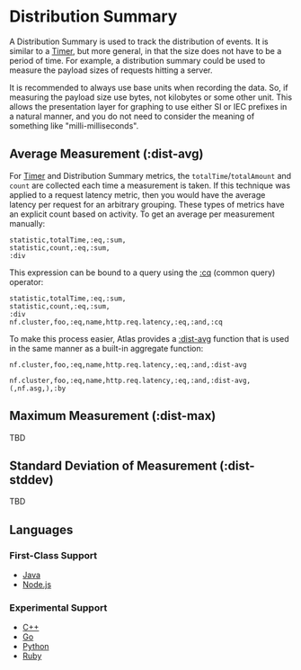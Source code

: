 # Distribution Summary

A Distribution Summary is used to track the distribution of events. It is similar to a [Timer], but
more general, in that the size does not have to be a period of time. For example, a distribution
summary could be used to measure the payload sizes of requests hitting a server.

It is recommended to always use base units when recording the data. So, if measuring the payload
size use bytes, not kilobytes or some other unit. This allows the presentation layer for graphing
to use either SI or IEC prefixes in a natural manner, and you do not need to consider the meaning
of something like "milli-milliseconds".

[Timer]: timer.md

## Average Measurement (:dist-avg)

For [Timer] and Distribution Summary metrics, the `totalTime`/`totalAmount` and `count` are
collected each time a measurement is taken. If this technique was applied to a request latency
metric, then you would have the average latency per request for an arbitrary grouping. These
types of metrics have an explicit count based on activity. To get an average per measurement 
manually:

```
statistic,totalTime,:eq,:sum,
statistic,count,:eq,:sum,
:div
```

This expression can be bound to a query using the [:cq] (common query) operator:

```
statistic,totalTime,:eq,:sum,
statistic,count,:eq,:sum,
:div
nf.cluster,foo,:eq,name,http.req.latency,:eq,:and,:cq
```

To make this process easier, Atlas provides a [:dist-avg] function that is used in the same
manner as a built-in aggregate function:

```
nf.cluster,foo,:eq,name,http.req.latency,:eq,:and,:dist-avg

nf.cluster,foo,:eq,name,http.req.latency,:eq,:and,:dist-avg,(,nf.asg,),:by
```

[:cq]: https://github.com/Netflix/atlas/wiki/math-cq
[:dist-avg]: https://github.com/Netflix/atlas/wiki/math-dist%E2%80%90avg

## Maximum Measurement (:dist-max)

TBD

## Standard Deviation of Measurement (:dist-stddev)

TBD

## Languages

### First-Class Support

* [Java](../../lang/java/meters/dist-summary.md)
* [Node.js](../../lang/nodejs/meters/dist-summary.md)

### Experimental Support

* [C++](../../lang/cpp/meters/dist-summary.md)
* [Go](../../lang/go/meters/dist-summary.md)
* [Python](../../lang/py/meters/dist-summary.md)
* [Ruby](../../lang/rb/meters/dist-summary.md)
